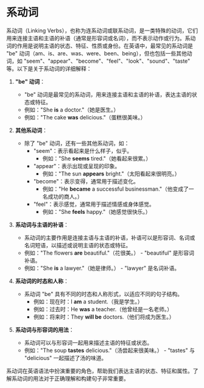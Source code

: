 # 系动词

系动词（Linking Verbs），也称为连系动词或联系动词，是一类特殊的动词，它们用来连接主语和主语的补语（通常是形容词或名词），而不表示动作或行为。系动词的作用是说明主语的状态、特征、性质或身份。在英语中，最常见的系动词是 "be" 动词（am、is、are、was、were、been、being），但也包括一些其他动词，如 "seem"、"appear"、"become"、"feel"、"look"、"sound"、"taste" 等。以下是关于系动词的详细解释：

1. **"be" 动词**：
   - "be" 动词是最常见的系动词，用来连接主语和主语的补语，表达主语的状态或特征。
   - 例如："She **is** a doctor."（她是医生。）
   - 例如："The cake **was** delicious."（蛋糕很美味。）

2. **其他系动词**：
   - 除了 "be" 动词，还有一些其他系动词，如：
     - "seem"：表示看起来是什么样子，似乎。
       - 例如："She **seems** tired."（她看起来很累。）
     - "appear"：表示出现或呈现的印象。
       - 例如："The sun **appears** bright."（太阳看起来很明亮。）
     - "become"：表示变得，通常用于描述变化。
       - 例如："He **became** a successful businessman."（他变成了一名成功的商人。）
     - "feel"：表示感觉，通常用于描述情感或身体感觉。
       - 例如："She **feels** happy."（她感觉很快乐。）

3. **系动词与主语的补语**：
   - 系动词的主要作用是连接主语与主语的补语，补语可以是形容词、名词或名词短语，以描述或说明主语的状态或特征。
   - 例如："The flowers **are** beautiful."（花很美。） - "beautiful" 是形容词补语。
   - 例如："She **is** a lawyer."（她是律师。） - "lawyer" 是名词补语。

4. **系动词的时态和人称**：
   - 系动词 "be" 具有不同的时态和人称形式，以适应不同的句子结构。
     - 例如：现在时：I **am** a student.（我是学生。）
     - 例如：过去时：He **was** a teacher.（他曾经是一名老师。）
     - 例如：将来时：They **will be** doctors.（他们将成为医生。）

5. **系动词与形容词的用法**：
   - 系动词可以与形容词一起用来描述主语的特征或状态。
   - 例如："The soup **tastes** delicious."（汤尝起来很美味。） - "tastes" 与 "delicious" 一起描述了汤的味道。

系动词在英语语法中扮演重要的角色，帮助我们表达主语的状态、特征和属性。了解系动词的用法对于正确理解和构建句子非常重要。